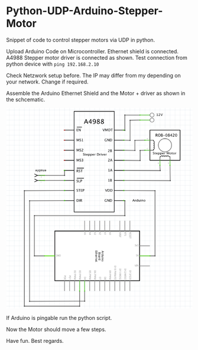 # Python-UDP-Arduino-Stepper-Motor
Snippet of code to control stepper motors via UDP in python.


Upload Arduino Code on Microcontroller. Ethernet shield is connected. A4988 Stepper motor driver is connected as shown.
Test connection from python device with <code>ping 192.168.2.10</code> 

Check Netzwork setup before. The IP may differ from my depending on your network. Change if required.

Assemble the Arduino Ethernet Shield and the Motor + driver as shown in the schcematic.

![Schematic](https://raw.githubusercontent.com/Neumi/Python-UDP-Arduino-Stepper-Motor/master/schematic.png)

If Arduino is pingable run the python script.

Now the Motor should move a few steps. 

Have fun. Best regards.
